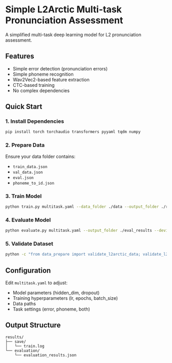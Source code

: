 # Simple L2Arctic Multi-task Pronunciation Assessment

A simplified multi-task deep learning model for L2 pronunciation assessment.

## Features
- Simple error detection (pronunciation errors)
- Simple phoneme recognition  
- Wav2Vec2-based feature extraction
- CTC-based training
- No complex dependencies

## Quick Start

### 1. Install Dependencies
```bash
pip install torch torchaudio transformers pyyaml tqdm numpy
```

### 2. Prepare Data
Ensure your data folder contains:
- `train_data.json`
- `val_data.json` 
- `eval.json`
- `phoneme_to_id.json`

### 3. Train Model
```bash
python train.py multitask.yaml --data_folder ./data --output_folder ./results --device cuda
```

### 4. Evaluate Model
```bash
python evaluate.py multitask.yaml --output_folder ./eval_results --device cuda
```

### 5. Validate Dataset
```bash
python -c "from data_prepare import validate_l2arctic_data; validate_l2arctic_data('./data')"
```

## Configuration
Edit `multitask.yaml` to adjust:
- Model parameters (hidden_dim, dropout)
- Training hyperparameters (lr, epochs, batch_size)
- Data paths
- Task settings (error, phoneme, both)

## Output Structure
```
results/
├── save/
│   └── train.log
└── evaluation/
    └── evaluation_results.json
```